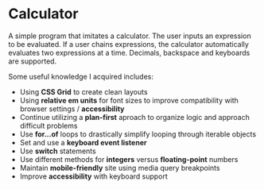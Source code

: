 # Calculator

A simple program that imitates a calculator. The user inputs an expression to be evaluated. If a user chains expressions, the calculator automatically evaluates two expressions at a time. Decimals, backspace and keyboards are supported.

Some useful knowledge I acquired includes:
* Using **CSS Grid** to create clean layouts
* Using **relative em units** for font sizes to improve compatibility with browser settings / **accessibility**
* Continue utilizing a **plan-first** aproach to organize logic and approach difficult problems
* Use **for...of** loops to drastically simplify looping through iterable objects
* Set and use a **keyboard event listener**
* Use **switch** statements
* Use different methods for **integers** versus **floating-point** numbers
* Maintain **mobile-friendly** site using media query breakpoints
* Improve **accessibility** with keyboard support
